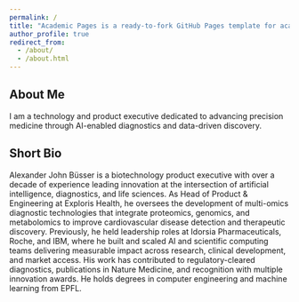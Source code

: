 ```yaml
---
permalink: /
title: "Academic Pages is a ready-to-fork GitHub Pages template for academic personal websites"
author_profile: true
redirect_from: 
  - /about/
  - /about.html
---
```


## About Me

I am a technology and product executive dedicated to advancing precision medicine through AI-enabled diagnostics and data-driven discovery.

## Short Bio

Alexander John Büsser is a biotechnology product executive with over a decade of experience leading innovation at the intersection of artificial intelligence, diagnostics, and life sciences. As Head of Product & Engineering at Exploris Health, he oversees the development of multi-omics diagnostic technologies that integrate proteomics, genomics, and metabolomics to improve cardiovascular disease detection and therapeutic discovery. Previously, he held leadership roles at Idorsia Pharmaceuticals, Roche, and IBM, where he built and scaled AI and scientific computing teams delivering measurable impact across research, clinical development, and market access. His work has contributed to regulatory-cleared diagnostics, publications in Nature Medicine, and recognition with multiple innovation awards. He holds degrees in computer engineering and machine learning from EPFL.